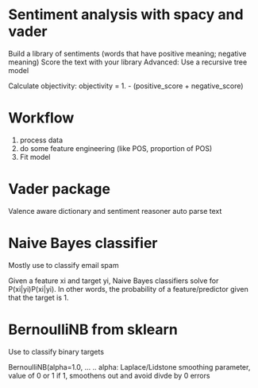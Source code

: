 # Sentiment analysis with spacy and vader

Build a library of sentiments (words that have positive meaning; negative meaning)
Score the text with your library
Advanced: Use a recursive tree model

Calculate objectivity:
objectivity = 1. - (positive_score + negative_score)


# Workflow
1. process data
2. do some feature engineering (like POS, proportion of POS)
3. Fit model 

# Vader package
Valence aware dictionary and sentiment reasoner
auto parse text

# Naive Bayes classifier
Mostly use to classify email spam

Given a feature xi and target yi, Naive Bayes classifiers solve for P(xi|yi)P(xi|yi). In other words, the probability of a feature/predictor given that the target is 1.

# BernoulliNB from sklearn
Use to classify binary targets

BernoulliNB(alpha=1.0, ... .. 
alpha: Laplace/Lidstone smoothing parameter, value of 0 or 1
if 1, smoothens out and avoid divde by 0 errors
